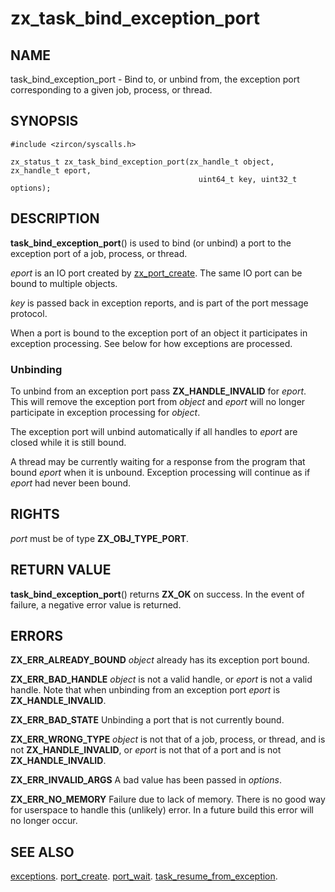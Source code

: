 # zx_task_bind_exception_port

## NAME

<!-- Updated by scripts/update-docs-from-abigen, do not edit this section manually. -->

task_bind_exception_port - Bind to, or unbind from, the exception port corresponding to a given job, process, or thread.

## SYNOPSIS

```
#include <zircon/syscalls.h>

zx_status_t zx_task_bind_exception_port(zx_handle_t object, zx_handle_t eport,
                                          uint64_t key, uint32_t options);
```

## DESCRIPTION

**task_bind_exception_port**() is used to bind (or unbind) a port to
the exception port of a job, process, or thread.

*eport* is an IO port created by [zx_port_create](port_create.md). The same
IO port can be bound to multiple objects.

*key* is passed back in exception reports, and is part of the port
message protocol.

When a port is bound to the exception port of an object it participates
in exception processing. See below for how exceptions are processed.

### Unbinding

To unbind from an exception port pass **ZX_HANDLE_INVALID** for *eport*.
This will remove the exception port from *object* and *eport* will no
longer participate in exception processing for *object*.

The exception port will unbind automatically if all handles to *eport*
are closed while it is still bound.

A thread may be currently waiting for a response from the program that
bound *eport* when it is unbound. Exception processing will continue as if
*eport* had never been bound.

## RIGHTS

<!-- Updated by scripts/update-docs-from-abigen, do not edit this section manually. -->

*port* must be of type **ZX_OBJ_TYPE_PORT**.

## RETURN VALUE

**task_bind_exception_port**() returns **ZX_OK** on success.
In the event of failure, a negative error value is returned.

## ERRORS

**ZX_ERR_ALREADY_BOUND** *object* already has its exception port bound.

**ZX_ERR_BAD_HANDLE** *object* is not a valid handle,
or *eport* is not a valid handle. Note that when unbinding from an exception
port *eport* is **ZX_HANDLE_INVALID**.

**ZX_ERR_BAD_STATE** Unbinding a port that is not currently bound.

**ZX_ERR_WRONG_TYPE**  *object* is not that of a job, process, or thread,
and is not **ZX_HANDLE_INVALID**,
or *eport* is not that of a port and is not **ZX_HANDLE_INVALID**.

**ZX_ERR_INVALID_ARGS** A bad value has been passed in *options*.

**ZX_ERR_NO_MEMORY**  Failure due to lack of memory.
There is no good way for userspace to handle this (unlikely) error.
In a future build this error will no longer occur.

## SEE ALSO

[exceptions](../exceptions.md).
[port_create](port_create.md).
[port_wait](port_wait.md).
[task_resume_from_exception](task_resume_from_exception.md).
